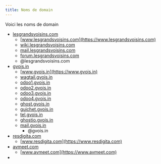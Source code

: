 ```yaml
---
title: Noms de domain 
---
```


Voici les noms de domain
* [lesgrandsvoisins.com](https://lesgrandsvoisins.com)
	* [www.lesgrandsvoisins.com](https://www.lesgrandsvoisins.com)
	* [wiki.lesgrandsvoisins.com](https://wiki.lesgrandsvoisins.com)
	* [mail.lesgrandsvoisins.com](https://mail.lesgrandsvoisins.com)
	* [forum.lesgrandsvoisins.com](https://forum.lesgrandsvoisins.com)
	* @lesgrandsvoisins.com
* [gvois.in](https://gvois.in)
	* [www.gvois.in](https://www.gvois.in)
	* [wagtail.gvois.in](https://wagtail.gvois.in)
	* [odoo1.gvois.in](https://odoo1.gvois.in)
	* [odoo2.gvois.in](https://odoo2.gvois.in)
	* [odoo3.gvois.in](https://odoo3.gvois.in)
	* [odoo4.gvois.in](https://odoo4.gvois.in)
	* [ghost.gvois.in](https://ghost.gvois.in)
	* [guichet.gvois.in](https://guichet.gvois.in)
	* [tel.gvois.in](https://tel.gvois.in)
	* [ghostio.gvois.in](https://ghostio.gvois.in)
  * [mail.gvois.in](https://mail.gvois.in)
	* @gvois.in
* [resdigita.com](https://resdigita.com)
	* [www.resdigita.com](https://www.resdigita.com)
* [avmeet.com](https://avmeet.com)
	* [www.avmeet.com](https://www.avmeet.com)
* 